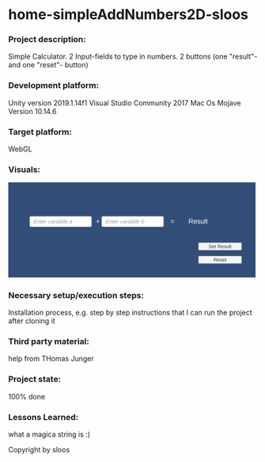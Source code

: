 # home-simpleAddNumbers2D-sloos
 
 ### Project description: 
Simple Calculator. 2 Input-fields to type in numbers. 2 buttons (one "result"- and one "reset"- button)

### Development platform: 
Unity version 2019.1.14f1
Visual Studio Community 2017
Mac Os Mojave Version 10.14.6

### Target platform: 
WebGL

### Visuals: 
<div>
<img src = "Assets/MyGame/Images/screenshotGame.png" width = "500">
</div>

### Necessary setup/execution steps: 
Installation process, e.g. step by step instructions that I can run the project after cloning it

### Third party material: 
help from THomas Junger

### Project state: 
100% done

### Lessons Learned: 
what a magica string is :)

Copyright by sloos 